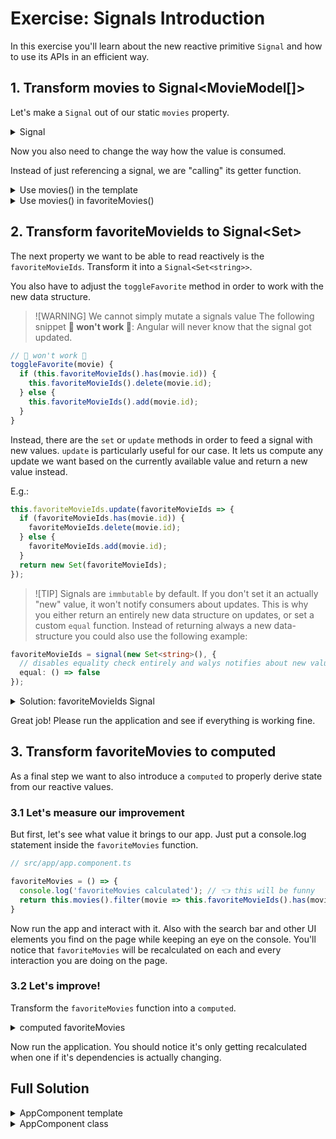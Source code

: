 # Exercise: Signals Introduction

In this exercise you'll learn about the new reactive primitive `Signal` and how to use its APIs in an efficient way.

## 1. Transform movies to Signal<MovieModel[]>

Let's make a `Signal` out of our static `movies` property.

<details>
  <summary>Signal<MovieModel[]></summary>

```ts
// src/app/app.component.ts

// the import 
import { Component, signal } from '@angular/core';

/* code in between */

movies = signal<MovieModel[]>([
  {
    id: 'the-god',
    title: 'The Godfather',
    poster_path: '/3bhkrj58Vtu7enYsRolD1fZdja1.jpg',
    vote_average: 10,
  },
  {
    id: 'the-god-2',
    title: 'The Godfather part II',
    poster_path: '/hek3koDUyRQk7FIhPXsa6mT2Zc3.jpg',
    vote_average: 9,
  },
  {
    id: 'the-god-3',
    title: 'The Godfather part III',
    poster_path: '/lm3pQ2QoQ16pextRsmnUbG2onES.jpg',
    vote_average: 10,
  },
]);
```

</details>

Now you also need to change the way how the value is consumed.

Instead of just referencing a signal, we are "calling" its getter function.

<details>
  <summary>Use movies() in the template</summary>

```html
<!-- app.component.ts -->

@for (movie of movies(); track movie.id) {
  <!-- the movie-card -->
}

```

</details>

<details>
  <summary>Use movies() in favoriteMovies()</summary>

```ts
// app.component.ts


favoriteMovies = () => {
  return this.movies().filter(movie => this.favoriteMovieIds.has(movie.id));
};

```

</details>

## 2. Transform favoriteMovieIds to Signal<Set<string>>

The next property we want to be able to read reactively is the `favoriteMovieIds`.
Transform it into a `Signal<Set<string>>`.

You also have to adjust the `toggleFavorite` method in order to work with the new data structure.


> ![WARNING]
> We cannot simply mutate a signals value
> The following snippet **🚧 won't work 🚧**: Angular will never know that the signal got updated.

```ts
// 🚧 won't work 🚧
toggleFavorite(movie) {
  if (this.favoriteMovieIds().has(movie.id)) {
    this.favoriteMovieIds().delete(movie.id);
  } else {
    this.favoriteMovieIds().add(movie.id);
  }
}
```

Instead, there are the `set` or `update` methods in order to feed a signal with new values.
`update` is particularly useful for our case. It lets us compute any update we want based on
the currently available value and return a new value instead.

E.g.:

```ts
this.favoriteMovieIds.update(favoriteMovieIds => {
  if (favoriteMovieIds.has(movie.id)) {
    favoriteMovieIds.delete(movie.id);
  } else {
    favoriteMovieIds.add(movie.id);
  }
  return new Set(favoriteMovieIds);
});
```

> ![TIP]
> Signals are `immbutable` by default. If you don't set it an actually "new" value, it won't notify
> consumers about updates.
> This is why you either return an entirely new data structure on updates, or set a custom `equal` function.
> Instead of returning always a new data-structure you could also use the following example:

```ts
favoriteMovieIds = signal(new Set<string>(), {
  // disables equality check entirely and walys notifies about new values
  equal: () => false
});
```

<details>
  <summary>Solution: favoriteMovieIds Signal</summary>

```ts
favoriteMovieIds = signal(new Set<string>(), {
  equal: () => false
});

/* code in between, leave it */

toggleFavorite(movie) {
  this.favoriteMovieIds.update(favoriteMovieIds => {
    if (favoriteMovieIds.has(movie.id)) {
      favoriteMovieIds.delete(movie.id);
    } else {
      favoriteMovieIds.add(movie.id);
    }
    return favoriteMovieIds;
  });
}

```

</details>

Great job! Please run the application and see if everything is working fine.

## 3. Transform favoriteMovies to computed

As a final step we want to also introduce a `computed` to properly derive state from our reactive values.

### 3.1 Let's measure our improvement

But first, let's see what value it brings to our app. Just put a console.log statement inside the `favoriteMovies` function.

```ts
// src/app/app.component.ts

favoriteMovies = () => {
  console.log('favoriteMovies calculated'); // 👈️ this will be funny
  return this.movies().filter(movie => this.favoriteMovieIds().has(movie.id));
}
```

Now run the app and interact with it. Also with the search bar and other UI elements you find on the page
while keeping an eye on the console. You'll notice that `favoriteMovies` will be recalculated on each and every
interaction you are doing on the page.

### 3.2 Let's improve!

Transform the `favoriteMovies` function into a `computed`.

<details>
  <summary>computed favoriteMovies</summary>

```ts
// src/app/app.component.ts

// add the import
import { Component, computed, signal } from '@angular/core';

/* code in between */

favoriteMovies = computed(() => {
  console.log('favoriteMovies calculated');
  return this.movies().filter(movie => this.favoriteMovieIds().has(movie.id));
});

```

</details>

Now run the application. You should notice it's only getting recalculated when one if it's dependencies is actually
changing.

## Full Solution

<details>
  <summary>AppComponent template</summary>

```html
<app-shell>
  <div class="favorite-widget">
    @for (fav of favoriteMovies(); track fav; let last = $last) {
      <span>{{ fav.title }}</span>
      @if (!last) {
        <span>•</span>
      }
    }
  </div>

  @for (movie of movies(); track movie.id) {
    <div class="movie-card">
      <img
        class="movie-image"
        [alt]="movie.title"
        [src]="'https://image.tmdb.org/t/p/w342' + movie.poster_path" />
      <div class="movie-card-content">
        <div class="movie-card-title">{{ movie.title }}</div>
        <div class="movie-card-rating">{{ movie.vote_average }}</div>
      </div>
      <button
        class="favorite-indicator"
        [class.is-favorite]="favoriteMovieIds().has(movie.id)"
        (click)="toggleFavorite(movie)">
          @if (favoriteMovieIds().has(movie.id)) {
            I like it
          } @else {
            Like me
          }
      </button>
    </div>
  }
</app-shell>
```

</details>

<details>
  <summary>AppComponent class</summary>


```ts
import { Component, signal, computed } from '@angular/core';

import { AppShellComponent } from './app-shell/app-shell.component';
import { MovieModel } from './shared/model/movie.model';

@Component({
  selector: 'app-root',
  standalone: true,
  imports: [AppShellComponent],
  template: `... see template ;)`
})
export class AppComponent {
  movies = signal<MovieModel[]>([
    {
      id: 'the-god',
      title: 'The Godfather',
      poster_path: '/3bhkrj58Vtu7enYsRolD1fZdja1.jpg',
      vote_average: 10,
    },
    {
      id: 'the-god-2',
      title: 'The Godfather part II',
      poster_path: '/hek3koDUyRQk7FIhPXsa6mT2Zc3.jpg',
      vote_average: 9,
    },
    {
      id: 'the-god-3',
      title: 'The Godfather part III',
      poster_path: '/lm3pQ2QoQ16pextRsmnUbG2onES.jpg',
      vote_average: 10,
    },
  ]);

  favoriteMovieIds = signal(new Set<string>(), {
    equal: () => false
  });

  favoriteMovies = computed(() => 
    this.movies().filter(movie => this.favoriteMovieIds().has(movie.id))
  );

  toggleFavorite(movie) {
    this.favoriteMovieIds.update(favoriteMovieIds => {
      if (favoriteMovieIds.has(movie.id)) {
        favoriteMovieIds.delete(movie.id);
      } else {
        favoriteMovieIds.add(movie.id);
      }
      return favoriteMovieIds;
    });
  }
}

```

</details>
